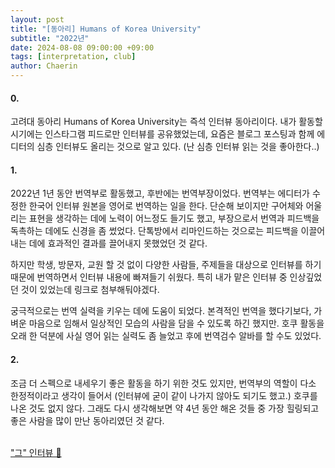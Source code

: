 ```yaml
---
layout: post
title: "[동아리] Humans of Korea University"
subtitle: "2022년"
date: 2024-08-08 09:00:00 +09:00
tags: [interpretation, club]
author: Chaerin
---
```


#### 0.
고려대 동아리 Humans of Korea University는 즉석 인터뷰 동아리이다. 내가 활동할 시기에는 인스타그램 피드로만 인터뷰를 공유했었는데, 요즘은 블로그 포스팅과 함께 에디터의 심층 인터뷰도 올리는 것으로 알고 있다. (난 심층 인터뷰 읽는 것을 좋아한다..) <br/>

#### 1. <br/>
2022년 1년 동안 번역부로 활동했고, 후반에는 번역부장이었다. 번역부는 에디터가 수정한 한국어 인터뷰 원본을 영어로 번역하는 일을 한다. 단순해 보이지만 구어체와 어울리는 표현을 생각하는 데에 노력이 어느정도 들기도 했고, 부장으로서 번역과 피드백을 독촉하는 데에도 신경을 좀 썼었다. 단톡방에서 리마인드하는 것으로는 피드백을 이끌어내는 데에 효과적인 결과를 끌어내지 못했었던 것 같다.

  하지만 학생, 방문자, 교원 할 것 없이 다양한 사람들, 주제들을 대상으로 인터뷰를 하기 때문에 번역하면서 인터뷰 내용에 빠져들기 쉬웠다. 특히 내가 맡은 인터뷰 중 인상깊었던 것이 있었는데 링크로 첨부해둬야겠다.

  궁극적으로는 번역 실력을 키우는 데에 도움이 되었다. 본격적인 번역을 했다기보다, 가벼운 마음으로 임해서 일상적인 모습의 사람을 담을 수 있도록 하긴 했지만. 호쿠 활동을 오래 한 덕분에 사실 영어 읽는 실력도 좀 늘었고 후에 번역검수 알바를 할 수도 있었다.

#### 2. <br/>
조금 더 스펙으로 내세우기 좋은 활동을 하기 위한 것도 있지만, 번역부의 역할이 다소 한정적이라고 생각이 들어서 (인터뷰에 굳이 같이 나가지 않아도 되기도 했고.) 호쿠를 나온 것도 없지 않다. 그래도 다시 생각해보면 약 4년 동안 해온 것들 중 가장 힐링되고 좋은 사람을 많이 만난 동아리였던 것 같다.<br/><br/>

["그" 인터뷰 💐](https://www.instagram.com/p/Cmyc6crPaMN/?igsh=ZnF4Z2Y4N3Q2NTdw)
